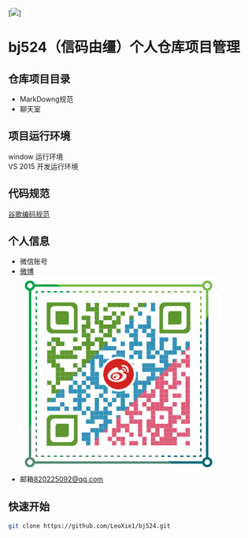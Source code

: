[![](logo/wxlogo.png)]
# bj524（信码由缰）个人仓库项目管理
## 仓库项目目录
+ MarkDowng规范
+ 聊天室

## 项目运行环境
window 运行环境<br>
VS 2015 开发运行环境

## 代码规范
[谷歌编码规范](https://pan.baidu.com/s/1i3gc7lF)
## 个人信息
+ 微信账号<br>
+ [微博](https://weibo.com/leolovedoublechen)<br>
  ![webo](logo/weibo.png)
+ 邮箱[820225092@qq.com](mailto:820225092@qq.com)

## 快速开始

```sh
git clone https://github.com/LeoXie1/bj524.git
```

